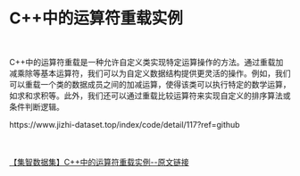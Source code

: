 <h1>C++中的运算符重载实例</h1><br /><p>C++中的运算符重载是一种允许自定义类实现特定运算操作的方法。通过重载加减乘除等基本运算符，我们可以为自定义数据结构提供更灵活的操作。例如，我们可以重载一个类的数据成员之间的加减运算，使得该类可以执行特定的数学运算，如求和求积等。此外，我们还可以通过重载比较运算符来实现自定义的排序算法或条件判断逻辑。</p><p>https://www.jizhi-dataset.top/index/code/detail/117?ref=github</p><br /><br /><a href="https://www.jizhi-dataset.top/index/code/detail/117?ref=github" target="_blank">【集智数据集】C++中的运算符重载实例--原文链接</a>